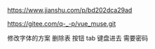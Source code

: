  https://www.jianshu.com/p/bd202dca29ad

  https://gitee.com/q-_-p/vue_muse.git


  修改字体的方案
  删除表 按钮 tab 键盘进去 需要密码